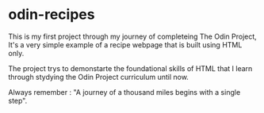 # odin-recipes

This is my first project through my journey of completeing The Odin Project, It's a very simple example of a recipe webpage that is built using HTML only.

The project trys to demonstarte the foundational skills of HTML that I learn through stydying the Odin Project curriculum until now.

Always remember : "A journey of a thousand miles begins with a single step".